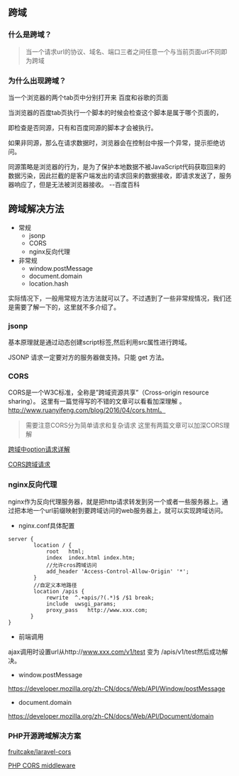 ## 跨域

### 什么是跨域？
> 当一个请求url的协议、域名、端口三者之间任意一个与当前页面url不同即为跨域

### 为什么出现跨域？
当一个浏览器的两个tab页中分别打开来 百度和谷歌的页面

当浏览器的百度tab页执行一个脚本的时候会检查这个脚本是属于哪个页面的，

即检查是否同源，只有和百度同源的脚本才会被执行。 

如果非同源，那么在请求数据时，浏览器会在控制台中报一个异常，提示拒绝访问。

同源策略是浏览器的行为，是为了保护本地数据不被JavaScript代码获取回来的数据污染，因此拦截的是客户端发出的请求回来的数据接收，即请求发送了，服务器响应了，但是无法被浏览器接收。
--百度百科

## 跨域解决方法
- 常规
    - jsonp
    - CORS
    - nginx反向代理
- 非常规
    - window.postMessage
    - document.domain
    - location.hash

实际情况下，一般用常规方法方法就可以了。不过遇到了一些非常规情况，我们还是需要了解一下的，这里就不多介绍了。

### jsonp
基本原理就是通过动态创建script标签,然后利用src属性进行跨域。

JSONP 请求一定要对方的服务器做支持。只能 get 方法。

### CORS
CORS是一个W3C标准，全称是”跨域资源共享”（Cross-origin resource sharing）。 这里有一篇觉得写的不错的文章可以看看加深理解 。
http://www.ruanyifeng.com/blog/2016/04/cors.html。

> 需要注意CORS分为简单请求和复杂请求
这里有两篇文章可以加深CORS理解

[跨域中option请求详解](https://www.cnblogs.com/zhaodagang8/p/11275685.html)

[CORS跨域请求](https://www.cnblogs.com/qunxiadexiaoxiangjiao/p/9446956.html)

### nginx反向代理
nginx作为反向代理服务器，就是把http请求转发到另一个或者一些服务器上。通过把本地一个url前缀映射到要跨域访问的web服务器上，就可以实现跨域访问。

- nginx.conf具体配置

```
server {
        location / {
            root   html;
            index  index.html index.htm;
            //允许cros跨域访问
            add_header 'Access-Control-Allow-Origin' '*';
        }
        //自定义本地路径
        location /apis {
            rewrite  ^.+apis/?(.*)$ /$1 break;
            include  uwsgi_params;
            proxy_pass   http://www.xxx.com;
       }
}
```

- 前端调用

ajax调用时设置url从http://www.xxx.com/v1/test 变为 /apis/v1/test然后成功解决。

- window.postMessage

https://developer.mozilla.org/zh-CN/docs/Web/API/Window/postMessage

- document.domain

https://developer.mozilla.org/zh-CN/docs/Web/API/Document/domain

### PHP开源跨域解决方案
[fruitcake/laravel-cors](https://github.com/fruitcake/laravel-cors)

[PHP CORS middleware](https://github.com/medz/cors)
